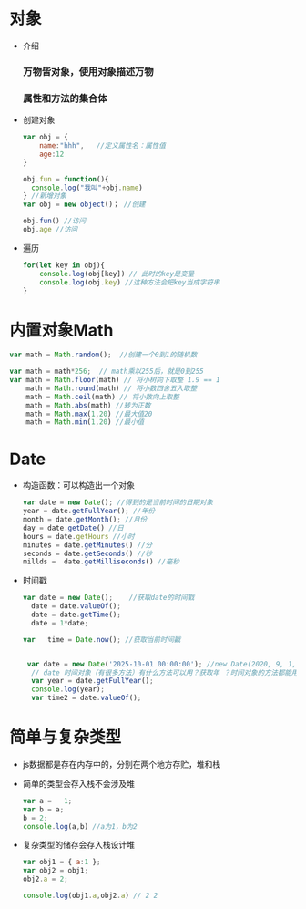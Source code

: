 # 对象

+ 介绍

  ### 万物皆对象，使用对象描述万物

  ### 属性和方法的集合体

+ 创建对象

  ```js
  var obj = {
      name:"hhh",	//定义属性名：属性值
      age:12
  }
  
  obj.fun = function(){ 
  	console.log("我叫"+obj.name)
  } //新增对象
  var obj = new object()； //创建
  
  obj.fun() //访问
  obj.age //访问
  
  ```

+ 遍历

  ```js
  for(let key in obj){
      console.log(obj[key]) // 此时的key是变量
      console.log(obj.key) //这种方法会把key当成字符串
  }
  ```

# 内置对象Math

```js
var math = Math.random();  //创建一个0到1的随机数

var math = math*256;  // math乘以255后，就是0到255
var math = Math.floor(math) // 将小树向下取整 1.9 == 1
    math = Math.round(math) // 将小数四舍五入取整
	math = Math.ceil(math) // 将小数向上取整
	math = Math.abs(math) //转为正数
	math = Math.max(1,20) //最大值20
	math = Math.min(1,20) //最小值

```



# Date

+ 构造函数：可以构造出一个对象

  ```js
  var date = new Date(); //得到的是当前时间的日期对象 
  year = date.getFullYear(); //年份
  month = date.getMonth(); //月份
  day = date.getDate() //日
  hours = date.getHours //小时
  minutes = date.getMinutes() //分
  seconds = date.getSeconds() //秒
  millds =  date.getMilliseconds() //毫秒
  
  ```

+ 时间戳

  ```js
  var date = new Date();	//获取date的时间戳
  	date = date.valueOf(); 
  	date = date.getTime(); 
  	date = 1*date;
  
  var	time = Date.now(); //获取当前时间戳
  
  
   var date = new Date('2025-10-01 00:00:00'); //new Date(2020, 9, 1, 0, 0, 0);
    // date 时间对象（有很多方法）有什么方法可以用？获取年 ？时间对象的方法都能用！
    var year = date.getFullYear();
    console.log(year);
    var time2 = date.valueOf();
  ```

  

# 简单与复杂类型

+ js数据都是存在内存中的，分别在两个地方存贮，堆和栈

+ 简单的类型会存入栈不会涉及堆

  ```js
  var a =	1;
  var b = a;
  b = 2;
  console.log(a,b) //a为1，b为2
  ```

  

+ 复杂类型的储存会存入栈设计堆

  ```js
  var obj1 = { a:1 };
  var obj2 = obj1;
  obj2.a = 2;
  
  console.log(obj1.a,obj2.a) // 2 2
  
  ```

  